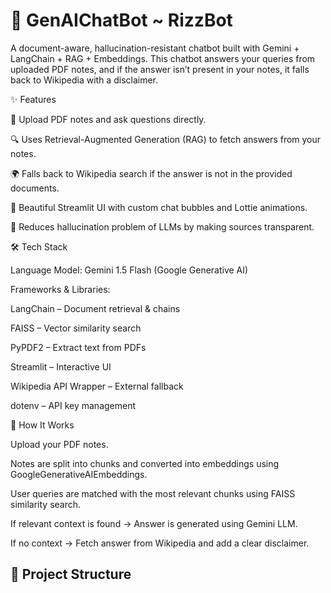 # 🤖 GenAIChatBot ~ RizzBot

A document-aware, hallucination-resistant chatbot built with Gemini + LangChain + RAG + Embeddings.
This chatbot answers your queries from uploaded PDF notes, and if the answer isn’t present in your notes, it falls back to Wikipedia with a disclaimer.

✨ Features

📄 Upload PDF notes and ask questions directly.

🔍 Uses Retrieval-Augmented Generation (RAG) to fetch answers from your notes.

🌍 Falls back to Wikipedia search if the answer is not in the provided documents.

💬 Beautiful Streamlit UI with custom chat bubbles and Lottie animations.

🧠 Reduces hallucination problem of LLMs by making sources transparent.

🛠️ Tech Stack

Language Model: Gemini 1.5 Flash
 (Google Generative AI)

Frameworks & Libraries:

LangChain
 – Document retrieval & chains

FAISS
 – Vector similarity search

PyPDF2
 – Extract text from PDFs

Streamlit
 – Interactive UI

Wikipedia API Wrapper
 – External fallback

dotenv
 – API key management

🚀 How It Works

Upload your PDF notes.

Notes are split into chunks and converted into embeddings using GoogleGenerativeAIEmbeddings.

User queries are matched with the most relevant chunks using FAISS similarity search.

If relevant context is found → Answer is generated using Gemini LLM.

If no context → Fetch answer from Wikipedia and add a clear disclaimer.



## 📂 Project Structure
